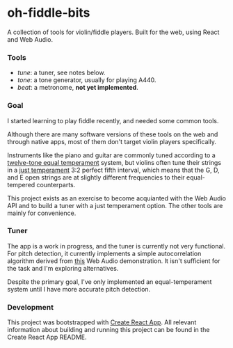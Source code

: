 # oh-fiddle-bits

A collection of tools for violin/fiddle players. Built for the web, using React and Web Audio.

### Tools

- _tune_: a tuner, see notes below.
- _tone_: a tone generator, usually for playing A440.
- _beat_: a metronome, **not yet implemented**.

### Goal

I started learning to play fiddle recently, and needed some common tools.

Although there are many software versions of these tools on the web and through native apps, most of them don't target violin players specifically.

Instruments like the piano and guitar are commonly tuned according to a [twelve-tone equal temperament](https://en.wikipedia.org/wiki/Equal_temperament) system, but violins often tune their strings in a [just temperament](http://pages.mtu.edu/~suits/scales.html) 3:2 perfect fifth interval, which means that the G, D, and E open strings are at slightly different frequencies to their equal-tempered counterparts.

This project exists as an exercise to become acquianted with the Web Audio API and to build a tuner with a just temperament option. The other tools are mainly for convenience.

### Tuner

The app is a work in progress, and the tuner is currently not very functional. For pitch detection, it currently implements a simple autocorrelation algorithm derived from [this](https://developer.microsoft.com/en-us/microsoft-edge/testdrive/demos/webaudiotuner/) Web Audio demonstration. It isn't sufficient for the task and I'm exploring alternatives.

Despite the primary goal, I've only implemented an equal-temperament system until I have more accurate pitch detection.

### Development

This project was bootstrapped with [Create React App](https://github.com/facebookincubator/create-react-app). All relevant information about building and running this project can be found in the Create React App README.
